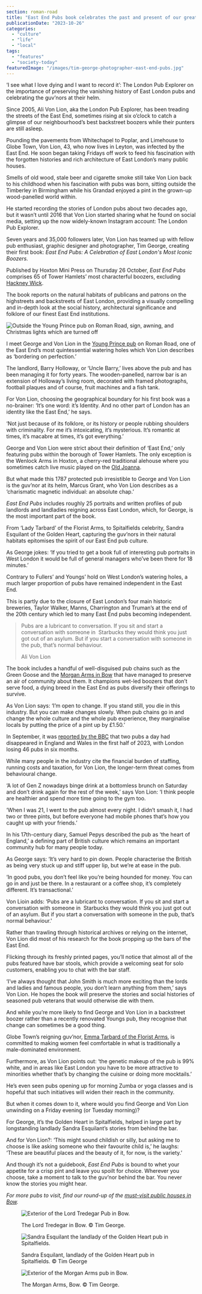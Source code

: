```yaml
---
section: roman-road
title: "East End Pubs book celebrates the past and present of our greatest boozers"
publicationDate: "2023-10-26"
categories: 
  - "culture"
  - "life"
  - "local"
tags: 
  - "features"
  - "society-today"
featuredImage: "/images/tim-george-photographer-east-end-pubs.jpg"
---
```


‘I see what I love dying and I want to record it’: The London Pub Explorer on the importance of preserving the vanishing history of East London pubs and celebrating the guv’nors at their helm. 

Since 2005, Ali Von Lion, aka the London Pub Explorer, has been treading the streets of the East End, sometimes rising at six o’clock to catch a glimpse of our neighbourhood’s best backstreet boozers while their punters are still asleep. 

Pounding the pavements from Whitechapel to Poplar, and Limehouse to Globe Town, Von Lion, 43, who now lives in Leyton, was infected by the East End. He soon began taking Fridays off work to feed his fascination with the forgotten histories and rich architecture of East London’s many public houses.   

Smells of old wood, stale beer and cigarette smoke still take Von Lion back to his childhood when his fascination with pubs was born, sitting outside the Timberley in Birmingham while his Grandad enjoyed a pint in the grown-up wood-panelled world within. 

He started recording the stories of London pubs about two decades ago, but it wasn’t until 2016 that Von Lion started sharing what he found on social media, setting up the now widely-known Instagram account: The London Pub Explorer. 

Seven years and 35,000 followers later, Von Lion has teamed up with fellow pub enthusiast, graphic designer and photographer, Tim George, creating their first book: _East End Pubs: A Celebration of East London's Most Iconic Boozers._

Published by Hoxton Mini Press on Thursday 26 October, _East End Pubs_ comprises 65 of Tower Hamlets’ most characterful boozers, excluding [Hackney Wick](https://romanroadlondon.com/hackney-wick-bars-restaurants-raves/). 

The book reports on the natural habitats of publicans and patrons on the highstreets and backstreets of East London, providing a visually compelling and in-depth look at the social history, architectural significance and folklore of our finest East End institutions. 

![Outside the Young Prince pub on Roman Road, sign, awning, and Christmas lights which are turned off](/images/Young-Prince-pub-1024x683.jpg)

I meet George and Von Lion in the [Young Prince pub](https://romanroadlondon.com/miles-kane-releases-troubled-son-music-video-young-prince-pub/) on Roman Road, one of the East End’s most quintessential watering holes which Von Lion describes as ‘bordering on perfection.’ 

The landlord, Barry Holloway, or ‘Uncle Barry,’ lives above the pub and has been managing it for forty years. The wooden-panelled, narrow bar is an extension of Holloway’s living room, decorated with framed photographs, football plaques and of course, fruit machines and a fish tank. 

For Von Lion, choosing the geographical boundary for his first book was a no-brainer: ‘It’s one word: it’s Identity. And no other part of London has an identity like the East End,’ he says. 

‘Not just because of its folklore, or its history or people rubbing shoulders with criminality. For me it’s intoxicating, it’s mysterious. It’s romantic at times, it’s macabre at times, it’s got everything.’

George and Von Lion were strict about their definition of ‘East End,’ only featuring pubs within the borough of Tower Hamlets. The only exception is the Wenlock Arms in Hoxton, a cherry-red traditional alehouse where you sometimes catch live music played on the [Old Joanna](https://romanroadlondon.com/cockney-rhyming-slang-history/).

But what made this 1787 protected pub irresistible to George and Von Lion is the guv’nor at its helm, Marcus Grant, who Von Lion describes as a ‘charismatic magnetic individual: an absolute chap.’

_East End Pubs_ includes roughly 25 portraits and written profiles of pub landlords and landladies reigning across East London, which, for George, is the most important part of the book.

From ‘Lady Tarbard’ of the Florist Arms, to Spitalfields celebrity, Sandra Esquilant of the Golden Heart, capturing the guv’nors in their natural habitats epitomises the spirit of our East End pub culture. 

As George jokes: ‘If you tried to get a book full of interesting pub portraits in West London it would be full of general managers who’ve been there for 18 minutes.’ 

Contrary to Fullers’ and Youngs’ hold on West London’s watering holes, a much larger proportion of pubs have remained independent in the East End. 

This is partly due to the closure of East London’s four main historic breweries, Taylor Walker, Manns, Charrington and Truman’s at the end of the 20th century which led to many East End pubs becoming independent. 

> Pubs are a lubricant to conversation. If you sit and start a conversation with someone in  Starbucks they would think you just got out of an asylum. But if you start a conversation with someone in the pub, that’s normal behaviour.
> 
> Ali Von Lion

The book includes a handful of well-disguised pub chains such as the Green Goose and the [Morgan Arms in Bow](https://romanroadlondon.com/welsh-street-names-mile-end-bow-charles-morgan/) that have managed to preserve an air of community about them. It champions wet-led boozers that don’t serve food, a dying breed in the East End as pubs diversify their offerings to survive. 

As Von Lion says: ‘I’m open to change. If you stand still, you die in this industry. But you can make changes slowly. When pub chains go in and change the whole culture and the whole pub experience, they marginalise locals by putting the price of a pint up by £1.50.’ 

In September, it was [reported by the BBC](https://www.bbc.co.uk/news/uk-66839984) that two pubs a day had disappeared in England and Wales in the first half of 2023, with London losing 46 pubs in six months. 

While many people in the industry cite the financial burden of staffing, running costs and taxation, for Von Lion, the longer-term threat comes from behavioural change. 

‘A lot of Gen Z nowadays binge drink at a bottomless brunch on Saturday and don’t drink again for the rest of the week,’ says Von Lion: ‘I think people are healthier and spend more time going to the gym too.

‘When I was 21, I went to the pub almost every night. I didn’t smash it, I had two or three pints, but before everyone had mobile phones that’s how you caught up with your friends.’ 

In his 17th-century diary, Samuel Pepys described the pub as ‘the heart of England,’ a defining part of British culture which remains an important community hub for many people today. 

As George says: ‘It’s very hard to pin down. People characterise the British as being very stuck up and stiff upper lip, but we’re at ease in the pub.

‘In good pubs, you don’t feel like you’re being hounded for money. You can go in and just be there. In a restaurant or a coffee shop, it’s completely different. It’s transactional.’

Von Lioin adds: ‘Pubs are a lubricant to conversation. If you sit and start a conversation with someone in  Starbucks they would think you just got out of an asylum. But if you start a conversation with someone in the pub, that’s normal behaviour.'

Rather than trawling through historical archives or relying on the internet, Von Lion did most of his research for the book propping up the bars of the East End.

Flicking through its freshly printed pages, you’ll notice that almost all of the pubs featured have bar stools, which provide a welcoming seat for solo customers, enabling you to chat with the bar staff. 

‘I’ve always thought that John Smith is much more exciting than the lords and ladies and famous people, you don’t learn anything from them,’ says Von Lion. He hopes the book will preserve the stories and social histories of seasoned pub veterans that would otherwise die with them. 

And while you’re more likely to find George and Von Lion in a backstreet boozer rather than a recently renovated Youngs pub, they recognise that change can sometimes be a good thing. 

Globe Town’s reigning guv’nor, [Emma Tarbard of the Florist Arms](https://romanroadlondon.com/emma-tarbard-florist-arms-pub-manager/), is committed to making women feel comfortable in what is traditionally a male-dominated environment. 

Furthermore, as Von Lion points out: ‘the genetic makeup of the pub is 99% white, and in areas like East London you have to be more attractive to minorities whether that’s by changing the cuisine or doing more mocktails.’ 

He’s even seen pubs opening up for morning Zumba or yoga classes and is hopeful that such initiatives will widen their reach in the community. 

But when it comes down to it, where would you find George and Von Lion unwinding on a Friday evening (or Tuesday morning)? 

For George, it’s the Golden Heart in Spitalfields, helped in large part by longstanding landlady Sandra Esquilant’s stories from behind the bar.  

And for Von Lion?: ‘This might sound childish or silly, but asking me to choose is like asking someone who their favourite child is,’ he laughs: ‘These are beautiful places and the beauty of it, for now, is the variety.’ 

And though it’s not a guidebook, _East End Pubs_ is bound to whet your appetite for a crisp pint and leave you spoilt for choice. Wherever you choose, take a moment to talk to the guv’nor behind the bar. You never know the stories you might hear. 

_For more pubs to visit, find our round-up of the_ [_must-visit public houses in Bow_](https://romanroadlondon.com/best-local-pubs/)_._ 

<figure>

![Exterior of the Lord Tredegar Pub in Bow.](/images/lord-tredegar-bow-exterior-1024x683.jpg)

<figcaption>

The Lord Tredegar in Bow. © Tim George.

</figcaption>

</figure>

<figure>

![Sandra Esquilant the landlady of the Golden Heart pub in Spitalfields.](/images/golden-heart-whitechapel-portrait-04-1024x683.jpg)

<figcaption>

Sandra Esquilant, landlady of the Golden Heart pub in Spitalfields. © Tim George

</figcaption>

</figure>

<figure>

![Exterior of the Morgan Arms pub in Bow.](/images/morgan-arms-bow-exterior-1024x683.jpg)

<figcaption>

The Morgan Arms, Bow. © Tim George.

</figcaption>

</figure>


